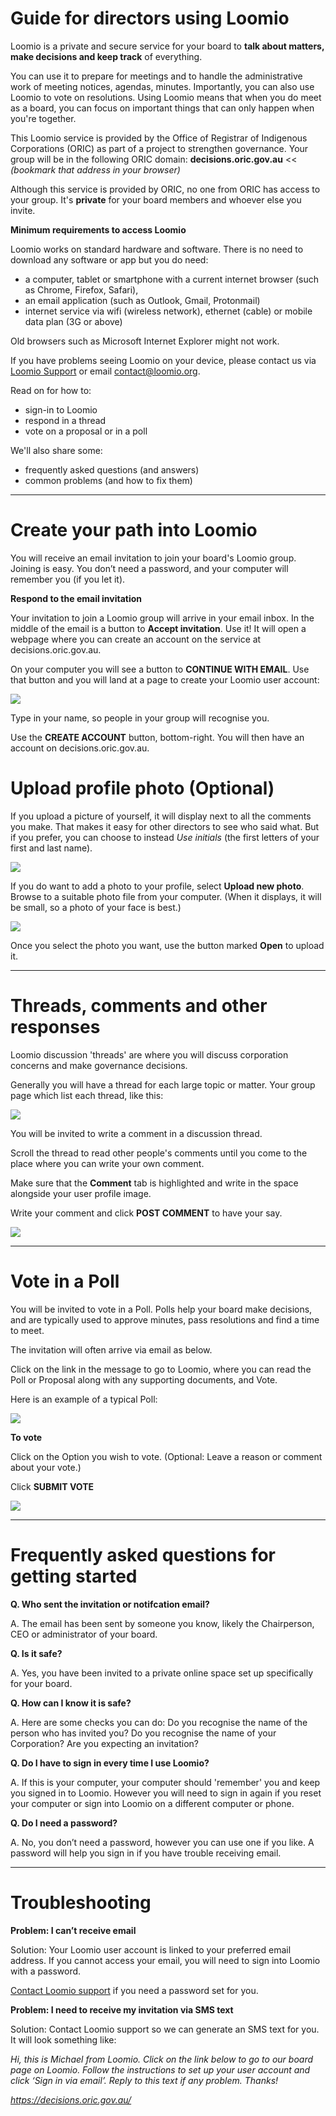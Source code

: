 # Guide for directors using Loomio

Loomio is a private and secure service for your board to **talk about matters, make decisions and keep track** of everything.

You can use it to prepare for meetings and to handle the administrative work of meeting notices, agendas, minutes. Importantly, you can also use Loomio to vote on resolutions. Using Loomio means that when you do meet as a board, you can focus on important things that can only happen when you're together.

This Loomio service is provided by the Office of Registrar of Indigenous Corporations (ORIC) as part of a project to strengthen governance. Your group will be in the following ORIC domain: **decisions.oric.gov.au** << *(bookmark that address in your browser)*

Although this service is provided by ORIC, no one from ORIC has access to your group. It's **private** for your board members and whoever else you invite.

****Minimum requirements to access Loomio****

Loomio works on standard hardware and software. There is no need to download any software or app but you do need:

* a computer, tablet or smartphone with a current internet browser (such as Chrome, Firefox, Safari),
* an email application (such as Outlook, Gmail, Protonmail)
* internet service via wifi (wireless network), ethernet (cable) or mobile data plan (3G or above)

Old browsers such as Microsoft Internet Explorer might not work.

If you have problems seeing Loomio on your device, please contact us via [Loomio Support](https://www.loomio.org/contact) or email [contact@loomio.org](mailto:contact@loomio.org).

Read on for how to:

* sign-in to Loomio
* respond in a thread
* vote on a proposal or in a poll

We'll also share some:

* frequently asked questions (and answers)
* common problems (and how to fix them)

---

# Create your path into Loomio

You will receive an email invitation to join your board's Loomio group. Joining is easy. You don’t need a password, and your computer will remember you (if you let it).

**Respond to the email invitation**

Your invitation to join a Loomio group will arrive in your email inbox. In the middle of the email is a button to **Accept invitation**. Use it! It will open a webpage where you can create an account on the service at decisions.oric.gov.au.

On your computer you will see a button to **CONTINUE WITH EMAIL**. Use that button and you will land at a page to create your Loomio user account:

![](create-account.png#width-80)

Type in your name, so people in your group will recognise you.

Use the **CREATE ACCOUNT** button, bottom-right. You will then have an account on decisions.oric.gov.au. 

# Upload profile photo (Optional)

If you upload a picture of yourself, it will display next to all the comments you make. That makes it easy for other directors to see who said what. But if you prefer, you can choose to instead *Use initials* (the first letters of your first and last name).

![](set-profile-photo.png#width-80)

If you do want to add a photo to your profile, select **Upload new photo**. Browse to a suitable photo file from your computer. (When it displays, it will be small, so a photo of your face is best.)

![](upload-photo.png#width-80)

Once you select the photo you want, use the button marked **Open** to upload it.

---


# Threads, comments and other responses
Loomio discussion 'threads' are where you will discuss corporation concerns and make governance decisions.

Generally you will have a thread for each large topic or matter. Your group page which list each thread, like this:

![](thread-list-a.png#width-80)

You will be invited to write a comment in a discussion thread.

Scroll the thread to read other people's comments until you come to the place where you can write your own comment.

Make sure that the **Comment** tab is highlighted and write in the space alongside your user profile image.

Write your comment and click **POST COMMENT** to have your say.

![](comment.png#width-80)


---


# Vote in a Poll
You will be invited to vote in a Poll.  Polls help your board make decisions, and are typically used to approve minutes, pass resolutions and find a time to meet.

The invitation will often arrive via email as below.

Click on the link in the message to go to Loomio, where you can read the Poll or Proposal along with any supporting documents, and Vote.

Here is an example of a typical Poll:

![](invitation-to-vote.png#width-80)

**To vote**

Click on the Option you wish to vote.
(Optional: Leave a reason or comment about your vote.)

Click **SUBMIT VOTE**

![](vote-form.png#width-80)

---

# Frequently asked questions for getting started
**Q. Who sent the invitation or notifcation email?**

A. The email has been sent by someone you know, likely the Chairperson, CEO or administrator of your board.

**Q. Is it safe?**  

A. Yes, you have been invited to a private online space set up specifically for your board.  

**Q. How can I know it is safe?**

A. Here are some checks you can do:
Do you recognise the name of the person who has invited you?
Do you recognise the name of your Corporation?
Are you expecting an invitation?

**Q. Do I have to sign in every time I use Loomio?**

A. If this is your computer, your computer should 'remember' you and keep you signed in to Loomio. However you will need to sign in again if you reset your computer or sign into Loomio on a different computer or phone.

**Q. Do I need a password?**

A. No, you don’t need a password, however you can use one if you like. A password will help you sign in if you have trouble receiving email.

---

# Troubleshooting

**Problem: I can’t receive email**

Solution: Your Loomio user account is linked to your preferred email address.  If you cannot access your email, you will need to sign into Loomio with a password.

[Contact Loomio support](https://decisions.oric.gov.au/contact) if you need a password set for you.

**Problem: I need to receive my invitation via SMS text**

Solution: Contact Loomio support so we can generate an SMS text for you. It will look something like:

*Hi, this is Michael from Loomio. Click on the link below to go to our board page on Loomio. Follow the instructions to set up your user account and click ‘Sign in via email’. Reply to this text if any problem. Thanks!*

*https://decisions.oric.gov.au/*
